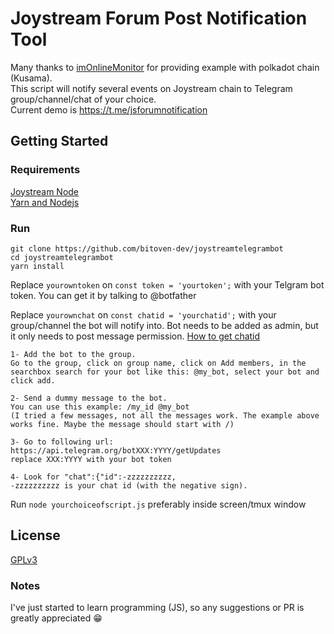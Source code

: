 # Joystream Forum Post Notification Tool

Many thanks to [imOnlineMonitor](https://github.com/fkbenjamin/imOnlineMonitor) for providing example with polkadot chain (Kusama).\
This script will notify several events on Joystream chain to Telegram group/channel/chat of your choice.\
Current demo is https://t.me/jsforumnotification

## Getting Started
### Requirements

[Joystream Node](https://github.com/Joystream/helpdesk/tree/master/roles/validators#instructions)\
[Yarn and Nodejs](https://github.com/Joystream/helpdesk/tree/master/roles/storage-providers#install-yarn-and-node-on-linux)

### Run
   ```
   git clone https://github.com/bitoven-dev/joystreamtelegrambot
   cd joystreamtelegrambot
   yarn install
   ```
Replace `yourowntoken` on `const token = 'yourtoken';` with your Telgram bot token. You can get it by talking to @botfather 

Replace `yourownchat` on `const chatid = 'yourchatid';` with your group/channel the bot will notify into. Bot needs to be added as admin, but it only needs to post message permission. [How to get chatid](https://stackoverflow.com/questions/32423837/telegram-bot-how-to-get-a-group-chat-id)

```
1- Add the bot to the group.
Go to the group, click on group name, click on Add members, in the searchbox search for your bot like this: @my_bot, select your bot and click add.

2- Send a dummy message to the bot.
You can use this example: /my_id @my_bot
(I tried a few messages, not all the messages work. The example above works fine. Maybe the message should start with /)

3- Go to following url: https://api.telegram.org/botXXX:YYYY/getUpdates
replace XXX:YYYY with your bot token

4- Look for "chat":{"id":-zzzzzzzzzz,
-zzzzzzzzzz is your chat id (with the negative sign). 
```

Run `node yourchoiceofscript.js` preferably inside screen/tmux window

## License
[GPLv3](https://github.com/bitoven-dev/joystreamtelegrambot/blob/master/LICENSE)

### Notes

I've just started to learn programming (JS), so any suggestions or PR is greatly appreciated 😁

